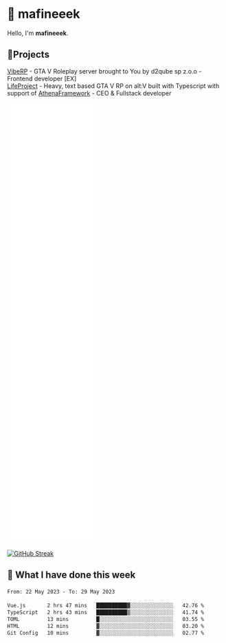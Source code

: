 # 👋 mafineeek
Hello, I'm **mafineeek**.

## 📝Projects

[VibeRP](https://v-rp.pl) - GTA V Roleplay server brought to You by d2qube sp z.o.o - Frontend developer [EX]
<br>
[LifeProject](https://github.com/LifeProject-Roleplay/) - Heavy, text based GTA V RP on alt:V built with Typescript with support of [AthenaFramework](https://github.com/Athena-Roleplay-Framework/) - CEO & Fullstack developer

![](./github-metrics.svg)

[![GitHub Streak](https://streak-stats.demolab.com/?user=mafineeek)](https://git.io/streak-stats)

## 📰 What I have done this week
<!--START_SECTION:waka-->

```text
From: 22 May 2023 - To: 29 May 2023

Vue.js       2 hrs 47 mins   ██████████▓░░░░░░░░░░░░░░   42.76 %
TypeScript   2 hrs 43 mins   ██████████▒░░░░░░░░░░░░░░   41.74 %
TOML         13 mins         █░░░░░░░░░░░░░░░░░░░░░░░░   03.55 %
HTML         12 mins         ▓░░░░░░░░░░░░░░░░░░░░░░░░   03.20 %
Git Config   10 mins         ▓░░░░░░░░░░░░░░░░░░░░░░░░   02.77 %
```

<!--END_SECTION:waka-->
